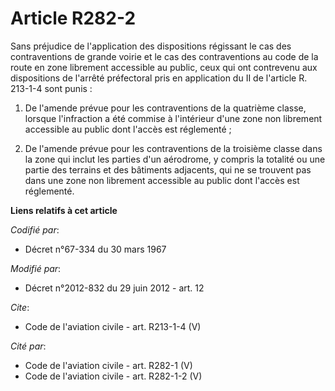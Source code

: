 # Article R282-2

Sans préjudice de l'application des dispositions régissant le cas des contraventions de grande voirie et le cas des
contraventions au code de la route en zone librement accessible au public, ceux qui ont contrevenu aux dispositions de
l'arrêté préfectoral pris en application du II de l'article R. 213-1-4 sont punis : 

1. De l'amende prévue pour les contraventions de la quatrième classe, lorsque l'infraction a été commise à l'intérieur d'une
zone non librement accessible au public dont l'accès est réglementé ; 

2. De l'amende prévue pour les contraventions de la troisième classe dans la zone qui inclut les parties d'un aérodrome, y
compris la totalité ou une partie des terrains et des bâtiments adjacents, qui ne se trouvent pas dans une zone non librement
accessible au public dont l'accès est réglementé.

**Liens relatifs à cet article**

_Codifié par_:

  - Décret n°67-334 du 30 mars 1967

_Modifié par_:

  - Décret n°2012-832 du 29 juin 2012 - art. 12

_Cite_:

  - Code de l'aviation civile - art. R213-1-4 (V)

_Cité par_:

  - Code de l'aviation civile - art. R282-1 (V)
  - Code de l'aviation civile - art. R282-1-2 (V)
